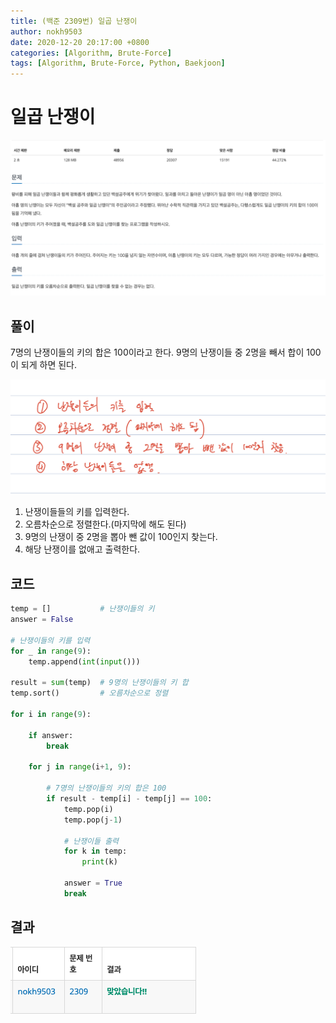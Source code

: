 ```yaml
---
title: (백준 2309번) 일곱 난쟁이
author: nokh9503
date: 2020-12-20 20:17:00 +0800
categories: [Algorithm, Brute-Force]
tags: [Algorithm, Brute-Force, Python, Baekjoon]
---
```


# 일곱 난쟁이

![backjoon_brute-force(2309)](/assets/img/algorithm/backjoon/brute-force/backjoon_brute-force(2309).png)

## 풀이

7명의 난쟁이들의 키의 합은 100이라고 한다. 9명의 난쟁이들 중 2명을 빼서 합이 100이 되게 하면 된다.

![backjoon_brute-force(2309)_sol](/assets/img/algorithm/backjoon/brute-force/backjoon_brute-force(2309)_sol.png)

1. 난쟁이들들의 키를 입력한다.
2. 오름차순으로 정렬한다.(마지막에 해도 된다)
3. 9명의 난쟁이 중 2명을 뽑아 뺀 값이 100인지 찾는다.
4. 해당 난쟁이를 없애고 출력한다.

## 코드

```python
temp = []           # 난쟁이들의 키
answer = False

# 난쟁이들의 키를 입력
for _ in range(9):
    temp.append(int(input()))

result = sum(temp)  # 9명의 난쟁이들의 키 합
temp.sort()         # 오름차순으로 정렬

for i in range(9):

    if answer:
        break
    
    for j in range(i+1, 9):

        # 7명의 난쟁이들의 키의 합은 100
        if result - temp[i] - temp[j] == 100:
            temp.pop(i)
            temp.pop(j-1)

            # 난쟁이들 출력
            for k in temp:
                print(k)
                
            answer = True
            break
```

## 결과

 ![backjoon_brute-force(2309)_res](/assets/img/algorithm/backjoon/brute-force/backjoon_brute-force(2309)_res.png)

